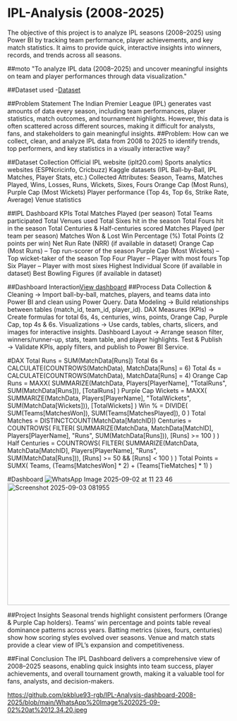 # IPL-Analysis (2008-2025)

The objective of this project is to analyze IPL seasons (2008–2025) using Power BI by tracking team performance, player achievements, and key match statistics.
It aims to provide quick, interactive insights into winners, records, and trends across all seasons.

##moto
"To analyze IPL data (2008–2025) and uncover meaningful insights on team and player performances through data visualization."


##Dataset used
-<a href="https://github.com/pkblue93-rgb/IPL-Analysis-dashboard-2008-2025/blob/main/teams_data.csv">Dataset</a>

##Problem Statement
The Indian Premier League (IPL) generates vast amounts of data every season, including team performances, player statistics, match outcomes, and tournament highlights. However, this data is often scattered across different sources, making it difficult for analysts, fans, and stakeholders to gain meaningful insights.
##Problem: How can we collect, clean, and analyze IPL data from 2008 to 2025 to identify trends, top performers, and key statistics in a visually interactive way?

##Dataset Collection
Official IPL website (iplt20.com)
Sports analytics websites (ESPNcricinfo, Cricbuzz)
Kaggle datasets (IPL Ball-by-Ball, IPL Matches, Player Stats, etc.)
Collected Attributes:
Season, Teams, Matches Played, Wins, Losses, Runs, Wickets, Sixes, Fours
Orange Cap (Most Runs), Purple Cap (Most Wickets)
Player performance (Top 4s, Top 6s, Strike Rate, Average)
Venue statistics

##IPL Dashboard KPIs
Total Matches Played (per season)
Total Teams participated
Total Venues used
Total Sixes hit in the season
Total Fours hit in the season
Total Centuries & Half-centuries scored
Matches Played (per team per season)
Matches Won & Lost
Win Percentage (%)
Total Points (2 points per win)
Net Run Rate (NRR) (if available in dataset)
Orange Cap (Most Runs) – Top run-scorer of the season
Purple Cap (Most Wickets) – Top wicket-taker of the season
Top Four Player – Player with most fours
Top Six Player – Player with most sixes
Highest Individual Score (if available in dataset)
Best Bowling Figures (if available in dataset)

##Dashboard Interaction<a href="https://github.com/pkblue93-rgb/IPL-Analysis-dashboard-2008-2025/blob/main/WhatsApp%20Image%202025-09-02%20at%2012.34.20.jpeg">View dashboard</a>
##Process
Data Collection & Cleaning → Import ball-by-ball, matches, players, and teams data into Power BI and clean using Power Query.
Data Modeling → Build relationships between tables (match_id, team_id, player_id).
DAX Measures (KPIs) → Create formulas for total 6s, 4s, centuries, wins, points, Orange Cap, Purple Cap, top 4s & 6s.
Visualizations → Use cards, tables, charts, slicers, and images for interactive insights.
Dashboard Layout → Arrange season filter, winners/runner-up, stats, team table, and player highlights.
Test & Publish → Validate KPIs, apply filters, and publish to Power BI Service.

#DAX
Total Runs = SUM(MatchData[Runs])
Total 6s = CALCULATE(COUNTROWS(MatchData), MatchData[Runs] = 6)
Total 4s = CALCULATE(COUNTROWS(MatchData), MatchData[Runs] = 4)
Orange Cap Runs = 
MAXX(
    SUMMARIZE(MatchData, Players[PlayerName], "TotalRuns", SUM(MatchData[Runs])),
    [TotalRuns]
)
Purple Cap Wickets = 
MAXX(
    SUMMARIZE(MatchData, Players[PlayerName], "TotalWickets", SUM(MatchData[Wickets])),
    [TotalWickets]
)
Win % = 
DIVIDE(
    SUM(Teams[MatchesWon]),
    SUM(Teams[MatchesPlayed]),
    0
)
Total Matches = DISTINCTCOUNT(MatchData[MatchID])
Centuries = 
COUNTROWS(
    FILTER(
        SUMMARIZE(MatchData, MatchData[MatchID], Players[PlayerName], "Runs", SUM(MatchData[Runs])),
        [Runs] >= 100
    )
)
Half Centuries = 
COUNTROWS(
    FILTER(
        SUMMARIZE(MatchData, MatchData[MatchID], Players[PlayerName], "Runs", SUM(MatchData[Runs])),
        [Runs] >= 50 && [Runs] < 100
    )
)
Total Points = 
SUMX(
    Teams,
    (Teams[MatchesWon] * 2) + (Teams[TieMatches] * 1)
)


#Dashboard
![WhatsApp Image 2025-09-02 at 11 23 46](https://github.com/user-attachments/assets/dbe9407d-a294-4a76-a0f3-ef40246fdbc6)
<img width="518" height="277" alt="Screenshot 2025-09-03 081955" src="https://github.com/user-attachments/assets/2da24017-675c-4d75-9f84-b93fe66162d2" />




##Project Insights
Seasonal trends highlight consistent performers (Orange & Purple Cap holders).
Teams’ win percentage and points table reveal dominance patterns across years.
Batting metrics (sixes, fours, centuries) show how scoring styles evolved over seasons.
Venue and match stats provide a clear view of IPL’s expansion and competitiveness.

##Final Conclusion
The IPL Dashboard delivers a comprehensive view of 2008–2025 seasons, enabling quick insights into team success, player achievements, and overall tournament growth, making it a valuable tool for fans, analysts, and decision-makers.








https://github.com/pkblue93-rgb/IPL-Analysis-dashboard-2008-2025/blob/main/WhatsApp%20Image%202025-09-02%20at%2012.34.20.jpeg
